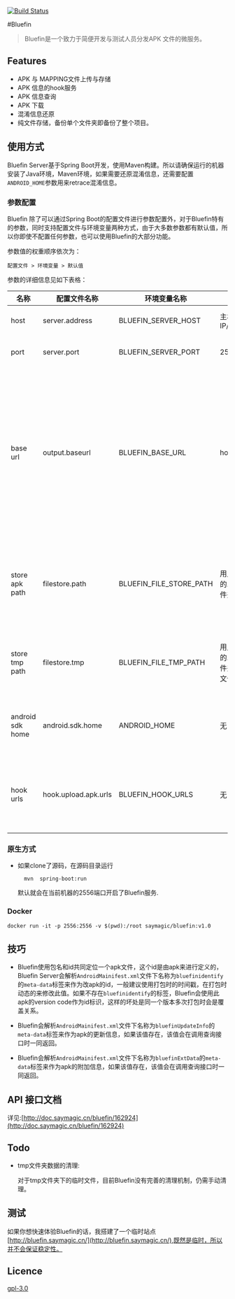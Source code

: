 [![Build Status](https://travis-ci.org/bluefinframework/bluefin-server-core.svg?branch=master)](https://travis-ci.org/bluefinframework/bluefin-server-core)

#Bluefin
> Bluefin是一个致力于简便开发与测试人员分发APK 文件的微服务。


##  Features

* APK 与 MAPPING文件上传与存储
* APK 信息的hook服务
* APK 信息查询
* APK 下载
* 混淆信息还原
* 纯文件存储，备份单个文件夹即备份了整个项目。

## 使用方式

Bluefin Server基于Spring Boot开发，使用Maven构建。所以请确保运行的机器安装了Java环境，Maven环境，如果需要还原混淆信息，还需要配置`ANDROID_HOME`参数用来retrace混淆信息。


### 参数配置

Bluefin 除了可以通过Spring Boot的配置文件进行参数配置外，对于Bluefin特有的参数，同时支持配置文件与环境变量两种方式，由于大多数参数都有默认值，所以你即使不配置任何参数，也可以使用Bluefin的大部分功能。

参数值的权重顺序依次为：

	配置文件 > 环境变量 > 默认值
	
参数的详细信息见如下表格：


|名称     |配置文件名称|环境变量名称|默认值|含义|
|--------|-------|------|------|-----|
|host|server.address|BLUEFIN\_SERVER\_HOST|主机IP/127.0.0.1|bluefin启动的host|
|port|server.port|BLUEFIN\_SERVER\_PORT|2556|bluefin启动的端口|
|base url|output.baseurl|BLUEFIN\_BASE\_URL|host:port|定义对外公开的根url地址，当使用Docker部署或使用Nginx之类端口转发服务时，一定要注意定义该值，apk的下载链接会基于该值|
|store apk path|filestore.path|BLUEFIN\_FILE\_STORE\_PATH|用户目录下的.bluefin文件夹|定义apk与mapping文件的存储路径，这是Bluefin的核心目录|
|store tmp path|filestore.tmp|BLUEFIN\_FILE\_TMP\_PATH|用户目录下的.bluefin文件夹里的tmp文件夹|用于存放解析apk或者retrace时产生的临时文件|
|android sdk home|android.sdk.home|ANDROID_HOME|无|Android sdk的目录，用来获取retrace 文件|
|hook urls|hook.upload.apk.urls|BLUEFIN_HOOK_URLS|无|apk解析完毕后的hook回调地址，支持添加多个，用`,`分隔|


### 原生方式

* 如果clone了源码，在源码目录运行

 		mvn  spring-boot:run
 	
  默认就会在当前机器的2556端口开启了Bluefin服务.


### Docker

	docker run -it -p 2556:2556 -v $(pwd):/root saymagic/bluefin:v1.0

## 技巧

* Bluefin使用包名和id共同定位一个apk文件，这个id是由apk来进行定义的，Bluefin Server会解析`AndroidMainifest.xml`文件下名称为`bluefinidentify`的`meta-data`标签来作为改apk的id，一般建议使用打包时的时间戳，在打包时动态的来修改此值。如果不存在`bluefinidentify`的标签，Bluefin会使用此apk的version code作为id标识，这样的坏处是同一个版本多次打包时会是覆盖关系。

* Bluefin会解析`AndroidMainifest.xml`文件下名称为`bluefinUpdateInfo`的`meta-data`标签来作为apk的更新信息，如果该值存在，该值会在调用查询接口时一同返回。

* Bluefin会解析`AndroidMainifest.xml`文件下名称为`bluefinExtData`的`meta-data`标签来作为apk的附加信息，如果该值存在，该值会在调用查询接口时一同返回。


##  API 接口文档

详见:[http://doc.saymagic.cn/bluefin/162924](http://doc.saymagic.cn/bluefin/162924)


## Todo

* tmp文件夹数据的清理:

   对于tmp文件夹下的临时文件，目前Bluefin没有完善的清理机制，仍需手动清理。
   

## 测试

如果你想快速体验Bluefin的话，我搭建了一个临时站点[http://bluefin.saymagic.cn/](http://bluefin.saymagic.cn/),既然是临时，所以并不会保证稳定性。

## Licence

[gpl-3.0](https://opensource.org/licenses/gpl-3.0.html)